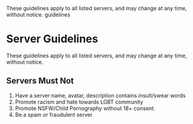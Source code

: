 <title>Server Guidelines</title>
<description>These guidelines apply to all listed servers, and may change at any time, without notice.</description>
<url>guidelines</url>

# Server Guidelines
These guidelines apply to all listed servers, and may change at any time, without notice.

## Servers Must Not
1. Have a server name, avatar, description contains insult/swear words 
2. Promote racism and hate towards LGBT community
3. Promote NSFW/Child Pornography without 18+ consent.
4. Be a spam or fraudulent server